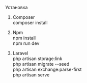 Установка
1. Composer <br/>
   composer install

2. Npm<br/>
   npm install <br/>
   npm run dev

3. Laravel <br/>
   php artisan storage:link <br/>
   php artisan migrate --seed <br/>
   php artisan exchange:parse-first <br/>
   php artisan serve
